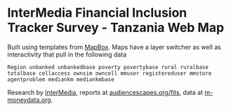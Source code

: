 # InterMedia Financial Inclusion Tracker Survey - Tanzania Web Map

Built using templates from [MapBox](http://www.mapbox.com).  Maps have a layer switcher as well as interactivity that pull in the following data

``
Region
unbanked
unbankedbase
poverty
povertybase
rural
ruralbase
totalbase
cellaccess
ownsim
owncell
mmuser
registereduser
mmstore
agentproblem
mediankm
mediankmbase
``

Research by [InterMedia](http://www.intermedia.org), reports at [audiencescapes.org/fits](http://www.audiencescapes.org/fits), data at [m-moneydata.org](http://www.m-moneydata.org).

